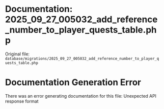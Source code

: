 # Documentation: 2025_09_27_005032_add_reference_number_to_player_quests_table.php

Original file: `database/migrations/2025_09_27_005032_add_reference_number_to_player_quests_table.php`

# Documentation Generation Error

There was an error generating documentation for this file: Unexpected API response format